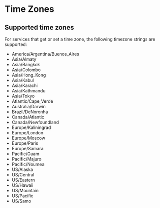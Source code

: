 # Time Zones

## Supported time zones
For services that get or set a time zone, the following timezone strings are supported:

* America/Argentina/Buenos_Aires
* Asia/Almaty
* Asia/Bangkok
* Asia/Colombo
* Asia/Hong_Kong
* Asia/Kabul
* Asia/Karachi
* Asia/Kathmandu
* Asia/Tokyo
* Atlantic/Cape_Verde
* Australia/Darwin
* Brazil/DeNoronha
* Canada/Atlantic
* Canada/Newfoundland
* Europe/Kaliningrad
* Europe/London
* Europe/Moscow
* Europe/Paris
* Europe/Samara
* Pacific/Guam
* Pacific/Majuro
* Pacific/Noumea
* US/Alaska
* US/Central
* US/Eastern
* US/Hawaii
* US/Mountain
* US/Pacific
* US/Samo